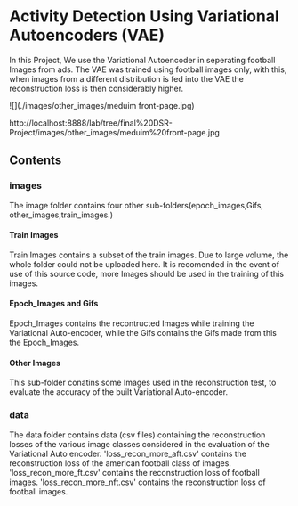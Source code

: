 # Activity Detection Using Variational Autoencoders (VAE)

In this Project, We use the Variational Autoencoder in seperating football Images from ads. The VAE was trained using football images only, with this, when images from a different distribution is fed into the VAE the reconstruction loss is then considerably higher.


![](./images/other_images/meduim front-page.jpg)

http://localhost:8888/lab/tree/final%20DSR-Project/images/other_images/meduim%20front-page.jpg

## Contents

### images 

The image folder contains four other sub-folders(epoch_images,Gifs, other_images,train_images.)

#### Train Images
Train Images contains a subset of the train images. Due to large volume, the whole folder could not be uploaded here. It is recomended in the event of use of this source code, more Images should be used in the training of this images.

#### Epoch_Images and Gifs

Epoch_Images contains the recontructed Images while training the Variational Auto-encoder, while the Gifs contains the Gifs made from this the Epoch_Images.

#### Other Images
This sub-folder conatins some Images used in the reconstruction test, to evaluate the accuracy of the built Variational Auto-encoder.

### data
The data folder contains data (csv files) containing the reconstruction losses of the various image classes considered in the evaluation of the Variational Auto encoder. 'loss_recon_more_aft.csv' contains the reconstruction loss of the american football class of images. 'loss_recon_more_ft.csv' contains the reconstruction loss of football images. 'loss_recon_more_nft.csv' contains the reconstruction loss of football images.

